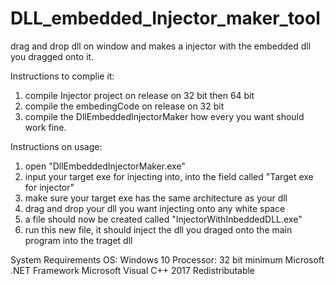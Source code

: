 # DLL_embedded_Injector_maker_tool
drag and drop dll on window and makes a injector with the embedded dll you dragged onto it.

Instructions to complie it:

1. compile Injector project on release on 32 bit then 64 bit
2. compile the embedingCode on release on 32 bit
3. compile the DllEmbeddedInjectorMaker how every you want should work fine.

Instructions on usage:

1. open "DllEmbeddedInjectorMaker.exe"
2. input your target exe for injecting into, into the field called "Target exe for injector"
3. make sure your target exe has the same architecture as your dll
4. drag and drop your dll you want injecting onto any white space
5. a file should now be created called "InjectorWithInbeddedDLL.exe"
6. run this new file, it should inject the dll you draged onto the main program into the traget dll

System Requirements
OS: Windows 10
Processor: 32 bit minimum
Microsoft .NET Framework
Microsoft Visual C++ 2017 Redistributable
